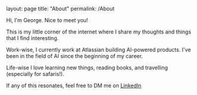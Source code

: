 layout: page
title: "About"
permalink: /About

Hi, I'm George. Nice to meet you!

This is my little corner of the internet where I share my thoughts and things that I find interesting.

Work-wise, I currently work at Atlassian building AI-powered products. I've been in the field of AI since the beginning of my career. 

Life-wise I love learning new things, reading books, and travelling (especially for safaris!).

If any of this resonates, feel free to DM me on [LinkedIn](https://www.linkedin.com/in/georgeseif/)
